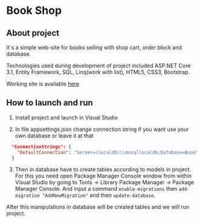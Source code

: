 # Book Shop
## About project
It`s a simple web-site for books selling with shop cart, order block and database.

Technologies used during development of project included ASP.NET Core 3.1, Entity Framework, SQL, Linq(work with list), HTML5, CSS3, Bootstrap.

Working site is available [here](http://www.bookshopp.somee.com)

## How to launch and run

1. Install project and launch in Visual Studio

2. In file appsettings.json change connection string if you want use your own database or leave it at that

```json
  "ConnectionStrings": {
    "DefaultConnection": "Server=(localdb)\\mssqllocaldb;Database=BookShop_db;Trusted_Connection=True"
  }
```
3. Then in database have to create tables according to models in project. For this you need open Package Manager Console window from within Visual Studio by going to Tools -> Library Package Manager -> Package Manager Console.
And input a command `enable-migrations` then `add-migration "AddNewMigration"` and then `update-database`.

After this manipulations in database will be created tables and we will run project.	
